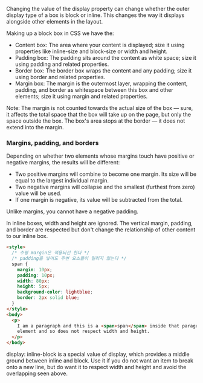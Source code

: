 
Changing the value of the display property can change whether the outer display type of a box is block or inline. This changes the way it displays alongside other elements in the layout.

Making up a block box in CSS we have the:

- Content box: The area where your content is displayed; size it using properties like inline-size and block-size or width and height.
- Padding box: The padding sits around the content as white space; size it using padding and related properties.
- Border box: The border box wraps the content and any padding; size it using border and related properties.
- Margin box: The margin is the outermost layer, wrapping the content, padding, and border as whitespace between this box and other elements; size it using margin and related properties.

Note: The margin is not counted towards the actual size of the box — sure, it affects the total space that the box will take up on the page, but only the space outside the box. The box's area stops at the border — it does not extend into the margin.

### Margins, padding, and borders

Depending on whether two elements whose margins touch have positive or negative margins, the results will be different:

- Two positive margins will combine to become one margin. Its size will be equal to the largest individual margin.
- Two negative margins will collapse and the smallest (furthest from zero) value will be used.
- If one margin is negative, its value will be subtracted from the total.

Unlike margins, you cannot have a negative padding.

In inline boxes, width and height are ignored. The vertical margin, padding, and border are respected but don't change the relationship of other content to our inline box.

```html
<style>
  /* 수평 margin은 적용되긴 한다 */
  /* padding을 넣어도 주변 요소들이 밀리지 않는다 */
  span {
    margin: 10px;
    padding: 10px;
    width: 80px;
    height: 5px;
    background-color: lightblue;
    border: 2px solid blue;
  }
</style>
<body>
  <p>
    I am a paragraph and this is a <span>span</span> inside that paragraph. A span is an inline
    element and so does not respect width and height.
  </p>
</body>
```

display: inline-block is a special value of display, which provides a middle ground between inline and block. Use it if you do not want an item to break onto a new line, but do want it to respect width and height and avoid the overlapping seen above.
